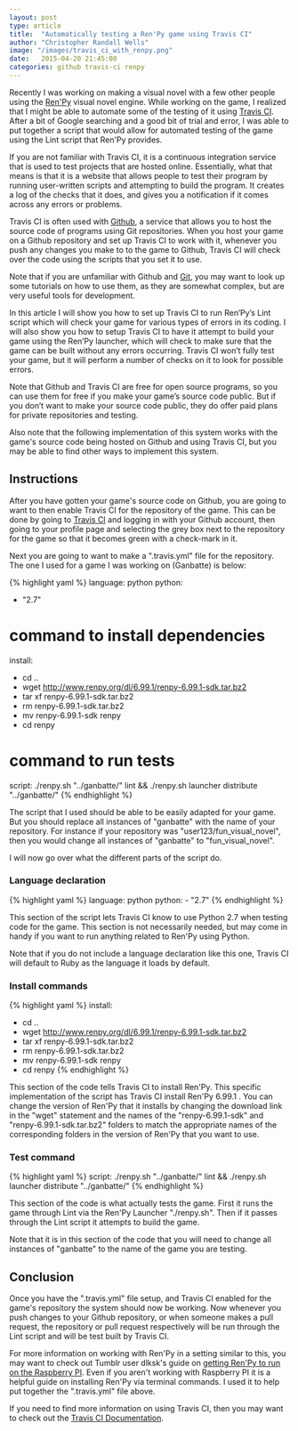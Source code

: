 ```yaml
---
layout: post
type: article
title:  "Automatically testing a Ren'Py game using Travis CI"
author: "Christopher Randall Wells"
image: "/images/travis_ci_with_renpy.png"
date:   2015-04-20 21:45:00
categories: github travis-ci renpy
---
```

Recently I was working on making a visual novel with a few other people using the [Ren'Py](http://www.renpy.org/) visual novel engine. While working on the game, I realized that I might be able to automate some of the testing of it using [Travis CI](https://travis-ci.org). After a bit of Google searching and a good bit of trial and error, I was able to put together a script that would allow for automated testing of the game using the Lint script that Ren'Py provides.

If you are not familiar with Travis CI, it is a continuous integration service that is used to test projects that are hosted online. Essentially, what that means is that it is a website that allows people to test their program by running user-written scripts and attempting to build the program. It creates a log of the checks that it does, and gives you a notification if it comes across any errors or problems.

Travis CI is often used with [Github](https://github.com/), a service that allows you to host the source code of programs using Git repositories. When you host your game on a Github repository and set up Travis CI to work with it, whenever you push any changes you make to to the game to Github, Travis CI will check over the code using the scripts that you set it to use.

Note that if you are unfamiliar with Github and [Git](http://git-scm.com/), you may want to look up some tutorials on how to use them, as they are somewhat complex, but are very useful tools for development.

In this article I will show you how to set up Travis CI to run Ren’Py’s Lint script which will check your game for various types of errors in its coding. I will also show you how to setup Travis CI to have it attempt to build your game using the Ren’Py launcher, which will check to make sure that the game can be built without any errors occurring. Travis CI won’t fully test your game, but it will perform a number of checks on it to look for possible errors.

Note that Github and Travis CI are free for open source programs, so you can use them for free if you make your game’s source code public. But if you don’t want to make your source code public, they do offer paid plans for private repositories and testing.

Also note that the following implementation of this system works with the game's source code being hosted on Github and using Travis CI, but you may be able to find other ways to implement this system.

## Instructions
After you have gotten your game's source code on Github, you are going to want to then enable Travis CI for the repository of the game. This can be done by going to [Travis CI](https://travis-ci.org) and logging in with your Github account, then going to your profile page and selecting the grey box next to the repository for the game so that it becomes green with a check-mark in it.

Next you are going to want to make a ".travis.yml" file for the repository. The one I used for a game I was working on (Ganbatte) is below:

{% highlight yaml %}
language: python
python:
  - "2.7"
# command to install dependencies
install:
  - cd ..
  - wget http://www.renpy.org/dl/6.99.1/renpy-6.99.1-sdk.tar.bz2
  - tar xf renpy-6.99.1-sdk.tar.bz2
  - rm renpy-6.99.1-sdk.tar.bz2
  - mv renpy-6.99.1-sdk renpy
  - cd renpy
# command to run tests
script: ./renpy.sh "../ganbatte/" lint && ./renpy.sh launcher distribute "../ganbatte/"
{% endhighlight %}

The script that I used should be able to be easily adapted for your game. But you should replace all instances of "ganbatte" with the name of your repository. For instance if your repository was "user123/fun_visual_novel", then you would change all instances of "ganbatte" to "fun_visual_novel".

I will now go over what the different parts of the script do.

### Language declaration
{% highlight yaml %}
language: python
python:
    - "2.7"
{% endhighlight %}

This section of the script lets Travis CI know to use Python 2.7 when testing code for the game. This section is not necessarily needed, but may come in handy if you want to run anything related to Ren'Py using Python.

Note that if you do not include a language declaration like this one, Travis CI will default to Ruby as the language it loads by default.

### Install commands
{% highlight yaml %}
install:
  - cd ..
  - wget http://www.renpy.org/dl/6.99.1/renpy-6.99.1-sdk.tar.bz2
  - tar xf renpy-6.99.1-sdk.tar.bz2
  - rm renpy-6.99.1-sdk.tar.bz2
  - mv renpy-6.99.1-sdk renpy
  - cd renpy
 {% endhighlight %}

This section of the code tells Travis CI to install Ren'Py. This specific implementation of the script has Travis CI install Ren'Py 6.99.1 . You can change the version of Ren'Py that it installs by changing the download link in the "wget" statement and the names of the "renpy-6.99.1-sdk" and "renpy-6.99.1-sdk.tar.bz2" folders to match the appropriate names of the corresponding folders in the version of Ren'Py that you want to use.

### Test command
{% highlight yaml %}
script: ./renpy.sh "../ganbatte/" lint && ./renpy.sh launcher distribute "../ganbatte/"
{% endhighlight %}

This section of the code is what actually tests the game. First it runs the game through Lint via the Ren'Py Launcher "./renpy.sh". Then if it passes through the Lint script it attempts to build the game.

Note that it is in this section of the code that you will need to change all instances of "ganbatte" to the name of the game you are testing.


## Conclusion
Once you have the ".travis.yml" file setup, and Travis CI enabled for the game's repository the system should now be working. Now whenever you push changes to your Github repository, or when someone makes a pull request, the repository or pull request respectively will be run through the Lint script and will be test built by Travis CI.

For more information on working with Ren'Py in a setting similar to this, you may want to check out Tumblr user dlksk's guide on [getting Ren'Py to run on the Raspberry PI](http://dlksk.tumblr.com/post/107500026059/getting-renpy-to-run-on-the-raspberry-pi). Even if you aren't working with Raspberry PI it is a helpful guide on installing Ren'Py via terminal commands. I used it to help put together the ".travis.yml" file above.

If you need to find more information on using Travis CI, then you may want to check out the [Travis CI Documentation](http://docs.travis-ci.com/).
